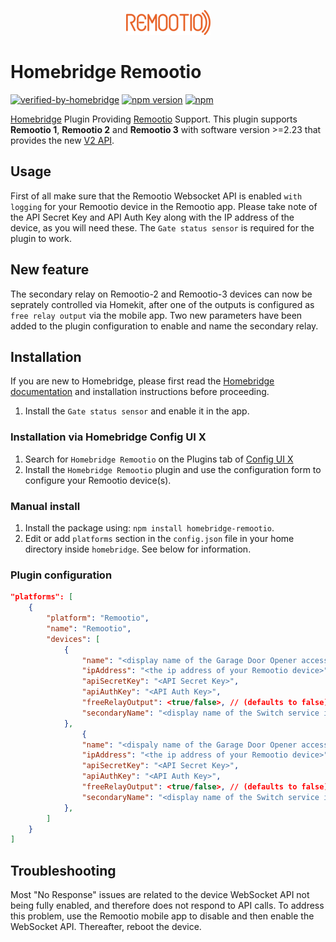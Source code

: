
<p align="center">
<a href="https://www.remootio.com/"><img src="https://raw.githubusercontent.com/ronniepettersson/homebridge-remootio/master/assets/REMOOTIO__LOGO_x40.png" ></a>
</p>


# Homebridge Remootio
[![verified-by-homebridge](https://badgen.net/badge/homebridge/verified/purple)](https://github.com/homebridge/homebridge/wiki/Verified-Plugins)
<a href="https://www.npmjs.com/package/homebridge-remootio"><img title="npm version" src="https://badgen.net/npm/v/homebridge-remootio" ></a>
[![npm](https://badgen.net/npm/dt/homebridge-remootio?label=downloads)](https://www.npmjs.com/package/homebridge-remootio)



[Homebridge](https://homebridge.io) Plugin Providing [Remootio](https://www.remootio.com/) Support. This plugin supports <B>Remootio 1</B>, <B>Remootio 2</B> and <B>Remootio 3</B> with software version >=2.23 that provides the new [V2 API](https://github.com/remootio/remootio-api-documentation/blob/master/websocket_api_v2_specification.md).

## Usage
First of all make sure that the Remootio Websocket API is enabled `with logging` for your Remootio device in the Remootio app. Please take note of the API Secret Key and API Auth Key along with the IP address of the device, as you will need these. The `Gate status sensor` is required for the plugin to work. 

## New feature
The secondary relay on Remootio-2 and Remootio-3 devices can now be seprately controlled via Homekit, after one of the outputs is configured as `free relay output` via the mobile app. Two new parameters have been added to the plugin configuration to enable and name the secondary relay.

## Installation

If you are new to Homebridge, please first read the [Homebridge](https://homebridge.io) [documentation](https://github.com/homebridge/homebridge/wiki) and installation instructions before proceeding.

1. Install the `Gate status sensor` and enable it in the app.

### Installation via Homebridge Config UI X

1. Search for `Homebridge Remootio` on the Plugins tab of [Config UI X](https://github.com/oznu/homebridge-config-ui-x)
2. Install the `Homebridge Remootio` plugin and use the configuration form to configure your Remootio device(s).    

### Manual install

1. Install the package using: `npm install homebridge-remootio`.
2. Edit or add `platforms` section in the `config.json` file in your home directory inside `homebridge`. See below for information.

### Plugin configuration 

```json
"platforms": [
    {
        "platform": "Remootio",
        "name": "Remootio",
        "devices": [
            {
                "name": "<display name of the Garage Door Opener accessory you want to appear in HomeKit>",
                "ipAddress": "<the ip address of your Remootio device>",
                "apiSecretKey": "<API Secret Key>",
                "apiAuthKey": "<API Auth Key>",
                "freeRelayOutput": <true/false>, // (defaults to false)
                "secondaryName": "<display name of the Switch service in Homekit>" // (optional, defaults to "secondary")
            },
                {
                "name": "<dispaly name of the Garage Door Opener accessory you want to appear in HomeKit>",
                "ipAddress": "<the ip address of your Remootio device>",
                "apiSecretKey": "<API Secret Key>",
                "apiAuthKey": "<API Auth Key>",
                "freeRelayOutput": <true/false>, // (defaults to false)
                "secondaryName": "<display name of the Switch service in Homekit>" // (optional, defaults to "secondary")
            },
        ]
    }
]
```
## Troubleshooting
Most "No Response" issues are related to the device WebSocket API not being fully enabled, and therefore does not respond to API calls. To address this problem, use the Remootio mobile app to disable and then enable the WebSocket API. Thereafter, reboot the device.   




